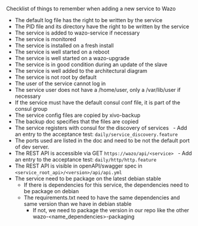 Checklist of things to remember when adding a new service to Wazo

- The default log file has the right to be written by the service
- The PID file and its directory have the right to be written by the service
- The service is added to wazo-service if necessary
- The service is monitored
- The service is installed on a fresh install
- The service is well started on a reboot
- The service is well started on a wazo-upgrade
- The service is in good condition during an update of the slave
- The service is well added to the architectural diagram
- The service is not root by default
- The user of the service cannot log in
- The service user does not have a /home/user, only a /var/lib/user if necessary
- If the service must have the default consul conf file, it is part of the consul group
- The service config files are copied by xivo-backup
- The backup doc specifies that the files are copied
- The service registers with consul for the discovery of services
  - Add an entry to the acceptance test: `daily/service_discovery.feature`
- The ports used are listed in the doc and need to be not the default port of dev server.
- The REST API is accessible via GET `https://wazo/api/<service>`
  - Add an entry to the acceptance test: `daily/http/http.feature`
- The REST API is visible in openAPI/swagger spec in `<service_root_api>/<version>/api/api.yml`
- The service need to be package on the latest debian stable
  - If there is dependencies for this service, the dependencies need to be package on debian
  - The requirements.txt need to have the same dependencies and same version than we have in debian stable
    - If not, we need to package the version in our repo like the other wazo-<name_dependencies>-packaging
